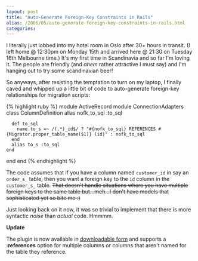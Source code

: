```yaml
---
layout: post
title: "Auto-Generate Foreign-Key Constraints in Rails"
alias: /2006/05/auto-generate-foreign-key-constraints-in-rails.html
categories:
---
```

I literally just lobbed into my hotel room in Oslo after 30+ hours in transit. (I left home @ 12:30pm on Monday 15th and arrived here @ 21:30 on Tuesday 16th Melbourne time.) It's my first time in Scandinavia and so far I'm loving it. The people are friendly (and *ahem* rather attractive I must say) and I'm hanging out to try some scandinavian beer!

So anyways, after resisting the temptation to turn on my laptop, I finally caved and whipped up a little bit of code to auto-generate foreign-key relationships for migration scripts:

{% highlight ruby %}
module ActiveRecord
  module ConnectionAdapters
    class ColumnDefinition
      alias nofk_to_sql :to_sql

      def to_sql
        name.to_s =~ /(.*)_id$/ ? "#{nofk_to_sql} REFERENCES #{Migrator.proper_table_name($1)} (id)" : nofk_to_sql
      end
      alias to_s :to_sql
    end
  end
end
{% endhighlight %}

The code assumes that if you have a column named `customer_id` in say an `order_s_` table, then you want a foreign key to the `id` column in the `customer_s_` table. <strike>That doesn't handle situations where you have multiple foreign keys to the same table but...meh...I don't have models that sophisticated yet so bite me :)</strike>

Just looking back on it now, it was so trivial to implement that there is more syntactic _noise_ than _actual_ code. Hmmmm.

**Update**

The plugin is now available in [downloadable form](https://github.com/harukizaemon/redhillonrails/tree/master/foreign_key_migrations) and supports a **:references** option for multiple columns or columns that aren't named for the table they reference.
